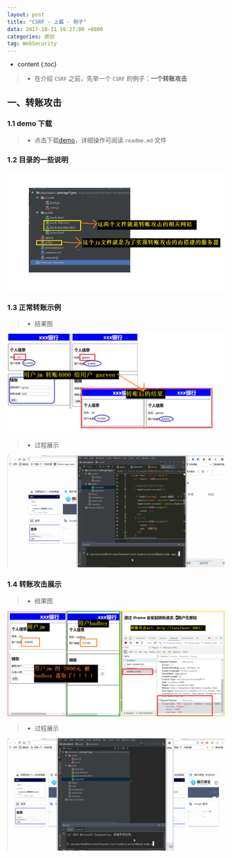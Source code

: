 ```yaml
---
layout: post
title: "CSRF - 上篇 - 例子"
data: 2017-10-31 16:27:00 +0800
categories: 原创
tag: WebSecurity
---
```

* content
{:toc}

> * 在介绍 `CSRF` 之前，先举一个 `CSRF` 的例子：**一个转账攻击**

<!-- more -->

## 一、转账攻击

### 1.1 demo 下载

> * 点击下载[demo](/effects/files/webSecurity/CSRF/attackBank.zip)，详细操作可阅读 `readme.md` 文件

### 1.2 目录的一些说明

![example](/styles/images/web/security/CSRF/csrf-02.png)

### 1.3 正常转账示例

> * 结果图

![example](/styles/images/web/security/CSRF/csrf-01.png)

> * 过程展示

![example](/effects/images/webSecurity/CSRF/csrf-01.gif)


### 1.4 转账攻击展示

> * 结果图

![example](/styles/images/web/security/CSRF/csrf-03.png)

> * 过程展示

![example](/effects/images/webSecurity/CSRF/csrf-02.gif)










